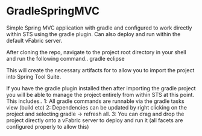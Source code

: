 GradleSpringMVC
===============

Simple Spring MVC application with gradle and configured to work directly within STS using the gradle plugin. 
Can also deploy and run within the default vFabric server.

After cloning the repo, navigate to the project root directory in your shell and run the following command..
gradle eclipse

This will create the necessary artifacts for to allow you to import the project into Spring Tool Suite.

If you have the gradle plugin installed then after importing the gradle project you will be able to manage the project entirely from within STS at this point.
This includes..
  1: All gradle commands are runnable via the gradle tasks view (build etc)
  2: Dependencies can be updated by right clicking on the project and selecting gradle -> refresh all.
  3: You can drag and drop the project directly onto a vFabric server to deploy and run it (all facets are configured properly to allow this)



